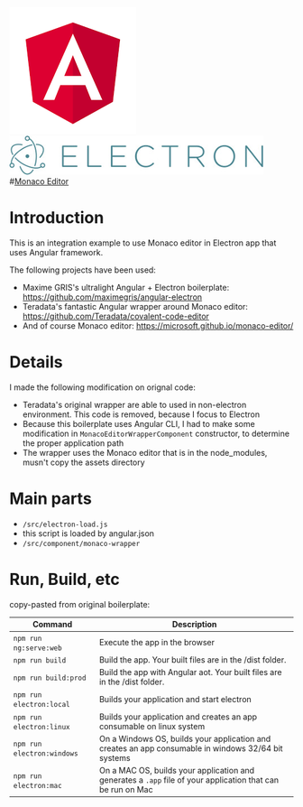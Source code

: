 [![Angular Logo](./logo-angular.jpg)](https://angular.io/) [![Electron Logo](./logo-electron.jpg)](https://electron.atom.io/) 
#[Monaco Editor](https://github.com/Microsoft/monaco-editor)

# Introduction

This is an integration example to use Monaco editor in Electron app that uses Angular framework.

The following projects have been used:

 *  Maxime GRIS's ultralight Angular + Electron boilerplate: https://github.com/maximegris/angular-electron
 *  Teradata's fantastic Angular wrapper around Monaco editor: https://github.com/Teradata/covalent-code-editor
 *  And of course Monaco editor: https://microsoft.github.io/monaco-editor/

# Details

I made the following modification on orignal code:
 *  Teradata's original wrapper are able to used in non-electron environment. This code is removed, because I focus to Electron
 *  Because this boilerplate uses Angular CLI, I had to make some modification in ```MonacoEditorWrapperComponent``` constructor, to determine the proper application path
 *  The wrapper uses the Monaco editor that is in the node_modules, musn't copy the assets directory

# Main parts

 *  ```/src/electron-load.js```
 *  this script is loaded by angular.json
 *  ```/src/component/monaco-wrapper```


# Run, Build, etc
copy-pasted from original boilerplate:

|Command|Description|
|--|--|
|`npm run ng:serve:web`| Execute the app in the browser |
|`npm run build`| Build the app. Your built files are in the /dist folder. |
|`npm run build:prod`| Build the app with Angular aot. Your built files are in the /dist folder. |
|`npm run electron:local`| Builds your application and start electron
|`npm run electron:linux`| Builds your application and creates an app consumable on linux system |
|`npm run electron:windows`| On a Windows OS, builds your application and creates an app consumable in windows 32/64 bit systems |
|`npm run electron:mac`|  On a MAC OS, builds your application and generates a `.app` file of your application that can be run on Mac |


